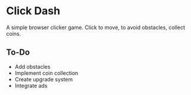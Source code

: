 # Click Dash
A simple browser clicker game. Click to move, to avoid obstacles, collect coins.

## To-Do
- Add obstacles
- Implement coin collection
- Create upgrade system
- Integrate ads
